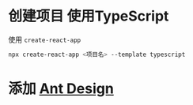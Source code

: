 # 创建项目  使用TypeScript

使用 `create-react-app`

```bash
npx create-react-app <项目名> --template typescript
```

# 添加 [Ant Design](https://ant.design/index-cn)